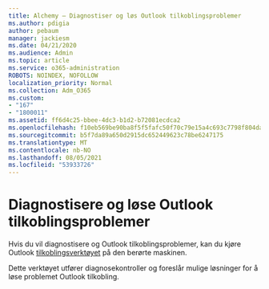 ```yaml
---
title: Alchemy – Diagnostiser og løs Outlook tilkoblingsproblemer
ms.author: pdigia
author: pebaum
manager: jackiesm
ms.date: 04/21/2020
ms.audience: Admin
ms.topic: article
ms.service: o365-administration
ROBOTS: NOINDEX, NOFOLLOW
localization_priority: Normal
ms.collection: Adm_O365
ms.custom:
- "167"
- "1800011"
ms.assetid: ff6d4c25-bbee-4dc3-b1d2-b72081ecdca2
ms.openlocfilehash: f10eb569be90ba8f5f5fafc50f70c79e15a4c693c7798f804da4206846eccecc
ms.sourcegitcommit: b5f7da89a650d2915dc652449623c78be6247175
ms.translationtype: MT
ms.contentlocale: nb-NO
ms.lasthandoff: 08/05/2021
ms.locfileid: "53933726"
---
```

# <a name="diagnose-and-resolve-outlook-connectivity-issues"></a>Diagnostisere og løse Outlook tilkoblingsproblemer

Hvis du vil diagnostisere og Outlook tilkoblingsproblemer, kan du kjøre Outlook [tilkoblingsverktøyet](https://aka.ms/SaRA-OutlookDisconnect-Alchemy) på den berørte maskinen.
  
Dette verktøyet utfører diagnosekontroller og foreslår mulige løsninger for å løse problemet Outlook tilkobling.
  